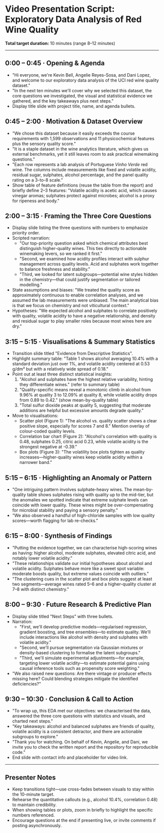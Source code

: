# Video Presentation Script: Exploratory Data Analysis of Red Wine Quality

**Total target duration:** 10 minutes (range 8–12 minutes)

---

## 0:00 – 0:45 · Opening & Agenda
- "Hi everyone, we're Kevin Bell, Angelie Reyes-Sosa, and Dani Lopez, and welcome to our exploratory data analysis of the UCI red wine quality dataset."
- "In the next ten minutes we'll cover why we selected this dataset, the core questions we investigated, the visual and statistical evidence we gathered, and the key takeaways plus next steps."
- Display title slide with project title, name, and agenda bullets.

## 0:45 – 2:00 · Motivation & Dataset Overview
- "We chose this dataset because it easily exceeds the course requirements with 1,599 observations and 11 physicochemical features plus the sensory quality score."
- "It is a staple dataset in the wine analytics literature, which gives us external benchmarks, yet it still leaves room to ask practical winemaking questions."
- "Each row represents a lab analysis of Portuguese *Vinho Verde* red wine. The columns include measurements like fixed and volatile acidity, residual sugar, sulphates, alcohol percentage, and the panel quality rating on a 3-to-8 scale."
- Show table of feature definitions (reuse the table from the report) and briefly define 2–3 features: "Volatile acidity is acetic acid, which causes vinegar aromas; sulphates protect against microbes; alcohol is a proxy for ripeness and body."

## 2:00 – 3:15 · Framing the Three Core Questions
- Display slide listing the three questions with numbers to emphasize priority order.
- Scripted narration:
  - "Our top-priority question asked which chemical attributes best distinguish higher-quality wines. This ties directly to actionable winemaking levers, so we ranked it first."
  - "Second, we examined how acidity profiles interact with sulphur management across quality levels. Acid and sulphates work together to balance freshness and stability."
  - "Third, we looked for latent subgroups—potential wine styles hidden in the chemistry—that could justify segmentation or tailored modelling."
- State assumptions and biases: "We treated the quality score as approximately continuous to enable correlation analyses, and we assumed the lab measurements were unbiased. The main analytical bias is that we focus on chemistry and not viticultural context."
- Hypotheses: "We expected alcohol and sulphates to correlate positively with quality, volatile acidity to have a negative relationship, and density and residual sugar to play smaller roles because most wines here are dry."

## 3:15 – 5:15 · Visualisations & Summary Statistics
- Transition slide titled "Evidence from Descriptive Statistics".
- Highlight summary table: "Table 1 shows alcohol averaging 10.4% with a standard deviation just over 1%, and volatile acidity centered at 0.53 g/dm³ but with a relatively wide spread of 0.18."
- Point out at least three distinct statistical insights:
  1. "Alcohol and sulphates have the highest relative variability, hinting they differentiate wines." (refer to summary table)
  2. "Quality-specific means reveal a monotonic climb in alcohol from 9.96% at quality 3 to 12.09% at quality 8, while volatile acidity drops from 0.89 to 0.42." (show mean-by-quality table)
  3. "Total sulfur dioxide peaks at quality 5, suggesting that moderate additions are helpful but excessive amounts degrade quality."
- Move to visualisations:
  - Scatter plot (Figure 1): "The alcohol vs. quality scatter shows a clear positive slope, especially for scores 7 and 8." Mention overlay of colour-coded quality levels.
  - Correlation bar chart (Figure 2): "Alcohol's correlation with quality is 0.48, sulphates 0.25, citric acid 0.23, while volatile acidity is the strongest negative at -0.39."
  - Box plots (Figure 3): "The volatility box plots tighten as quality increases—higher-quality wines keep volatile acidity within a narrower band."

## 5:15 – 6:15 · Highlighting an Anomaly or Pattern
- "One intriguing pattern involves sulphate-heavy wines. The mean-by-quality table shows sulphates rising with quality up to the mid-tier, but the anomalies we spotted indicate that extreme sulphate levels can coincide with lower quality. These wines might be over-compensating for microbial stability and paying a sensory penalty."
- "We also observed a handful of high-chloride samples with low quality scores—worth flagging for lab re-checks."

## 6:15 – 8:00 · Synthesis of Findings
- "Putting the evidence together, we can characterise high-scoring wines as having: higher alcohol, moderate sulphates, elevated citric acid, and notably lower volatile acidity."
- "These relationships validate our initial hypotheses about alcohol and volatile acidity. Sulphates behave more like a sweet spot variable: moderate boosts quality, but extreme values coincide with outliers."
- "The clustering cues in the scatter plot and box plots suggest at least two segments—average wines rated 5–6 and a higher-quality cluster at 7–8 with distinct chemistry."

## 8:00 – 9:30 · Future Research & Predictive Plan
- Display slide titled "Next Steps" with three bullets.
- Narration:
  - "First, we'll develop predictive models—regularised regression, gradient boosting, and tree ensembles—to estimate quality. We'll include interactions like alcohol with density and sulphates with volatile acidity."
  - "Second, we'll pursue segmentation via Gaussian mixtures or density-based clustering to formalise the latent subgroups." 
  - "Third, we'll simulate experimental adjustments—for example, targeting lower volatile acidity—to estimate potential gains using causal inference tools such as propensity score weighting."
- "We also raised new questions: Are there vintage or producer effects missing here? Could blending strategies mitigate the identified deficiencies?"

## 9:30 – 10:30 · Conclusion & Call to Action
- "To wrap up, this EDA met our objectives: we characterised the data, answered the three core questions with statistics and visuals, and charted next steps."
- "Key takeaways: alcohol and balanced sulphates are friends of quality, volatile acidity is a consistent detractor, and there are actionable subgroups to explore." 
- "Thank you for watching. On behalf of Kevin, Angelie, and Dani, we invite you to check the written report and the repository for reproducible code."
- End slide with contact info and placeholder for video link.

---

## Presenter Notes
- Keep transitions tight—use cross-fades between visuals to stay within the 10-minute target.
- Rehearse the quantitative callouts (e.g., alcohol 10.4%, correlation 0.48) to maintain credibility.
- When showing tables or plots, zoom in briefly to highlight the specific numbers referenced.
- Encourage questions at the end if presenting live, or invite comments if posting asynchronously.
